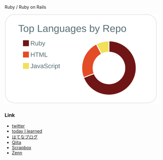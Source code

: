 Ruby / Ruby on Rails

[![](https://raw.githubusercontent.com/hogucc/github-profile-summary-cards/master/profile-summary-card-output/default/1-repos-per-language.svg)](https://github.com/vn7n24fzkq/github-profile-summary-cards)

### Link
- [twitter](https://twitter.com/hogucc)
- [today I learned](https://til-hogucc.netlify.app/)
- [はてなブログ](https://hogucc.hatenablog.com/)
- [Qiita](https://qiita.com/hogucc)
- [Scrapbox](https://scrapbox.io/ukuh1r8-86980398/)
- [Zenn](https://zenn.dev/hogucc)

<!--
**hogucc/hogucc** is a ✨ _special_ ✨ repository because its `README.md` (this file) appears on your GitHub profile.

Here are some ideas to get you started:

- 🔭 I’m currently working on ...
- 🌱 I’m currently learning ...
- 👯 I’m looking to collaborate on ...
- 🤔 I’m looking for help with ...
- 💬 Ask me about ...
- 📫 How to reach me: ...
- 😄 Pronouns: ...
- ⚡ Fun fact: ...
-->
